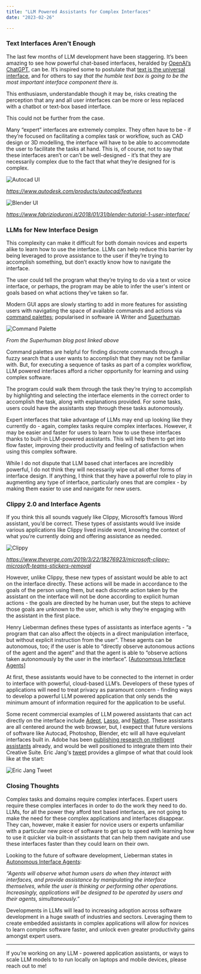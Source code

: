 ```yaml
---
title: "LLM Powered Assistants for Complex Interfaces"
date: "2023-02-26"

---
```




### Text Interfaces Aren't Enough

The last few months of LLM development have been staggering. It’s been amazing to see how powerful chat-based interfaces, heralded by [OpenAI’s ChatGPT](https://openai.com/blog/chatgpt/), can be. It’s inspired some to postulate that [text is the universal interface](https://scale.com/blog/text-universal-interface), and for others to say *that the humble text box is going to be the most important interface component there is.* 

This enthusiasm, understandable though it may be, risks creating the perception that any and all user interfaces can be more or less replaced with a chatbot or text-box based interface. 

This could not be further from the case. 

Many “expert” interfaces are extremely complex. They often have to be - if they’re focused on facilitating a complex task or workflow, such as CAD design or 3D modelling, the interface will have to be able to accommodate the user to facilitate the tasks at hand. This is, of course, not to say that these interfaces aren’t or can’t be well-designed - it’s that they are necessarily complex due to the fact that what they’re designed for is complex. 

![Autocad UI](/blog_assets/2023/autocad-ui.jpg)

*https://www.autodesk.com/products/autocad/features*

![Blender UI](/blog_assets/2023/blender-ui.jpg)

*https://www.fabrizioduroni.it/2018/01/31/blender-tutorial-1-user-interface/*

### LLMs for New Interface Design

This complexity can make it difficult for both domain novices and experts alike to learn how to use the interface. LLMs can help reduce this barrier by being leveraged to prove assistance to the user if they’re trying to accomplish something, but don’t exactly know how to navigate the interface.

The user could tell the program what they’re trying to do via a text or voice interface, or perhaps, the program may be able to infer the user's intent or goals based on what actions they’ve taken so far. 

Modern GUI apps are slowly starting to add in more features for assisting users with navigating the space of available commands and actions via [command palettes](https://capiche.com/e/consumer-dev-tools-command-palette); popularised in software iA Writer and [Superhuman](https://blog.superhuman.com/how-to-build-a-remarkable-command-palette/).

![Command Palette](/blog_assets/2023/Command-Palette.png)

*From the Superhuman blog post linked above*

Command palettes are helpful for finding discrete commands through a fuzzy search that a user wants to accomplish that they may not be familiar with. But, for executing a sequence of tasks as part of a complex workflow, LLM powered interfaces afford a richer opportunity for learning and using complex software. 

The program could walk them through the task they’re trying to accomplish by highlighting and selecting the interface elements in the correct order to accomplish the task, along with explanations provided. For some tasks, users could have the assistants step through these tasks autonomously. 

Expert interfaces that take advantage of LLMs may end up looking like they currently do - again, complex tasks require complex interfaces. However, it may be easier and faster for users to learn how to use these interfaces thanks to built-in LLM-powered assistants. This will help them to get into flow faster, improving their productivity and feeling of satisfaction when using this complex software. 

While I do not dispute that LLM based chat interfaces are incredibly powerful, I do not think they will necessarily wipe out all other forms of interface design. If anything, I think that they have a powerful role to play in augmenting any type of interface, particularly ones that are complex - by making them easier to use and navigate for new users. 



### Clippy 2.0 and Interface Agents

If you think this all sounds vaguely like Clippy, Microsoft’s famous Word assistant, you’d be correct. These types of assistants would live inside various applications like Clippy lived inside word, knowing the context of what you’re currently doing and offering assistance as needed. 

![Clippy](/blog_assets/2023/clippy.jpg)

*https://www.theverge.com/2019/3/22/18276923/microsoft-clippy-microsoft-teams-stickers-removal* 

However, unlike Clippy, these new types of assistant would be able to act on the interface directly. These actions will be made in accordance to the goals of the person using them, but each discrete action taken by the assistant on the interface will not be done according to explicit human actions - the goals are directed by he human user, but the steps to achieve those goals are unknown to the user, which is why they’re engaging with the assistant in the first place. 

Henry Lieberman defines these types of assistants as interface agents - “a program that can also affect the objects in a direct manipulation interface, but without explicit instruction from the user”. These agents can be autonomous, too; if the user is able to “directly observe autonomous actions of the agent and the agent” and that the agent is able to “observe actions taken autonomously by the user in the interface”. [[Autonomous Interface Agents](https://web.media.mit.edu/~lieber/Lieberary/Letizia/AIA/AIA.html)] 

At first, these assistants would have to be connected to the internet in order to interface with powerful, cloud-based LLM’s. Developers of these types of applications will need to treat privacy as paramount concern - finding ways to develop a powerful LLM powered application that only sends the minimum amount of information required for the application to be useful.

Some recent commercial examples of LLM powered assistants that can act directly on the interface include [Adept](http://adept.ai/), [Lasso](http://getlassoai.com/), and [Natbot](https://github.com/nat/natbot). These assistants are all centered around the web browser, but, I exepect that future versions of software like Autocad, Photoshop, Blender, etc will all have equivelant interfaces built in. Adobe has been [publishing research on ntelligent assistants](https://research.adobe.com/research/intelligent-agents-assistants/) already, and would be well positioned to integrate them into their Creative Suite. Eric Jang's [tweet](https://twitter.com/ericjang11/status/1627839912555995136) provides a glimpse of what that could look like at the start:

 ![Eric Jang Tweet](/blog_assets/2023/eric-jang-tweet.png)



### Closing Thoughts

Complex tasks and domains require complex interfaces. Expert users require these complex interfaces in order to do the work they need to do. LLMs, for all the power they afford text based interfaces, are not going to make the need for these complex applications and interfaces disappear. They can, however, make it easier for novice users or experts unfamiliar with a particular new piece of software to get up to speed with learning how to use it quicker via built-in assistants that can help them navigate and use these interfaces faster than they could learn on their own.

Looking to the future of software development, Lieberman states in [Autonomous Interface Agents](https://web.media.mit.edu/~lieber/Lieberary/Letizia/AIA/AIA.html): 

*“Agents will observe what human users do when they interact with interfaces, and provide assistance by manipulating the interface themselves, while the user is thinking or performing other operations. Increasingly, applications will be designed to be operated by users and their agents, simultaneously.”*

Developments in LLMs will lead to increasing adoption across software development in a huge swath of industries and sectors. Leveraging them to create embedded assistants in complex applications will allow for novices to learn complex software faster, and unlock even greater productivity gains amongst expert users.

***********************************************************************************************************************************************************************************************************************************************************************

If you’re working on any LLM - powered application assistants, or ways to scale LLM models to to run locally on laptops and mobile devices, please reach out to me! 





